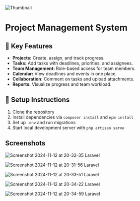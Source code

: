 
![Thumbnail](https://github.com/user-attachments/assets/b4ef3971-26c9-4bd1-b0cf-79452ea58bff)


# Project Management System


## 🚀 Key Features

- **Projects:** Create, assign, and track progress.
- **Tasks:** Add tasks with deadlines, priorities, and assignees.
- **Team Management:** Role-based access for team members.
- **Calendar:** View deadlines and events in one place.
- **Collaboration:** Comment on tasks and upload attachments.
- **Reports:** Visualize progress and team workload.


## 🚀 Setup Instructions
1. Clone the repository
2. Install dependencies via `composer install` and `npm install`
3. Set up `.env` and run migrations
4. Start local development server with `php artisan serve`


## Screenshots


![Screenshot 2024-11-12 at 20-32-35 Laravel](https://github.com/user-attachments/assets/2e984fbf-845f-43dd-b045-07b5c643e9a9)

![Screenshot 2024-11-12 at 20-31-56 Laravel](https://github.com/user-attachments/assets/2d99937f-976c-40f3-aefd-75eb262ec496)

![Screenshot 2024-11-12 at 20-33-51 Laravel](https://github.com/user-attachments/assets/9c5fa2db-24f3-44e9-8014-06f802b7ac95)

![Screenshot 2024-11-12 at 20-34-22 Laravel](https://github.com/user-attachments/assets/1079f3bc-250f-4419-8bb9-271019a4c309)

![Screenshot 2024-11-12 at 20-34-59 Laravel](https://github.com/user-attachments/assets/7a6569b9-9d0d-4d44-8ac8-90f4f9499c1a)


